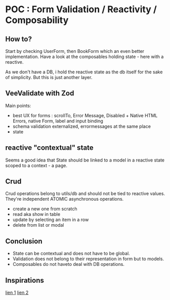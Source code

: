 # POC : Form Validation / Reactivity / Composability

## How to?

Start by checking UserForm, then BookForm which an even better implementation.
Have a look at the composables holding state - here with a reactive.

As we don't have a DB, i hold the reactive state as the db itself for the sake of simplicity.
But this is just another layer.

## VeeValidate with Zod

Main points:

- best UX for forms : scrollTo, Error Message, Disabled + Native HTML Errors, native Form, label and input binding
- schema validation externalized, errormessages at the same place
- state

## reactive "contextual" state

Seems a good idea that State should be linked to a model in a reactive state scoped to a context - a page.

## Crud

Crud operations belong to utils/db and should not be tied to reactive values. They're independent ATOMIC asynchronous operations.

- create a new one from scratch
- read aka show in table
- update by selecting an item in a row
- delete from list or modal

## Conclusion

- State can be contextual and does not have to be global.
- Validation does not belong to their representation in form but to models.
- Composables do not haveto deal with DB operations.

## Inspirations

[lien 1](https://itnext.io/a-conceptual-model-of-state-in-vue-3-4-9390c8e68aa5)
[lien 2](https://www.telerik.com/blogs/common-mistakes-creating-composition-functions-vue)
